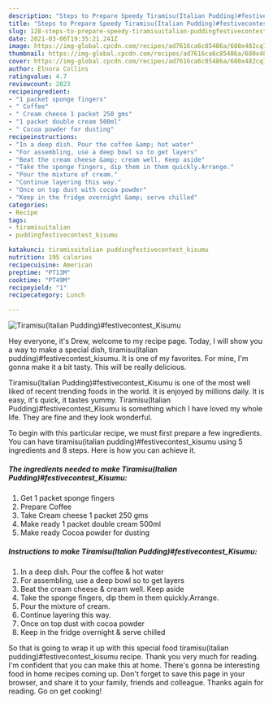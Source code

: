 ```yaml
---
description: "Steps to Prepare Speedy Tiramisu(Italian Pudding)#festivecontest_Kisumu"
title: "Steps to Prepare Speedy Tiramisu(Italian Pudding)#festivecontest_Kisumu"
slug: 128-steps-to-prepare-speedy-tiramisuitalian-puddingfestivecontest-kisumu
date: 2021-03-06T19:35:21.241Z
image: https://img-global.cpcdn.com/recipes/ad7616ca6c85486a/680x482cq70/tiramisuitalian-puddingfestivecontest_kisumu-recipe-main-photo.jpg
thumbnail: https://img-global.cpcdn.com/recipes/ad7616ca6c85486a/680x482cq70/tiramisuitalian-puddingfestivecontest_kisumu-recipe-main-photo.jpg
cover: https://img-global.cpcdn.com/recipes/ad7616ca6c85486a/680x482cq70/tiramisuitalian-puddingfestivecontest_kisumu-recipe-main-photo.jpg
author: Elnora Collins
ratingvalue: 4.7
reviewcount: 2023
recipeingredient:
- "1 packet sponge fingers"
- " Coffee"
- " Cream cheese 1 packet 250 gms"
- "1 packet double cream 500ml"
- " Cocoa powder for dusting"
recipeinstructions:
- "In a deep dish. Pour the coffee &amp; hot water"
- "For assembling, use a deep bowl so to get layers"
- "Beat the cream cheese &amp; cream well. Keep aside"
- "Take the sponge fingers, dip them in them quickly.Arrange."
- "Pour the mixture of cream."
- "Continue layering this way."
- "Once on top dust with cocoa powder"
- "Keep in the fridge overnight &amp; serve chilled"
categories:
- Recipe
tags:
- tiramisuitalian
- puddingfestivecontest_kisumu

katakunci: tiramisuitalian puddingfestivecontest_kisumu 
nutrition: 195 calories
recipecuisine: American
preptime: "PT13M"
cooktime: "PT49M"
recipeyield: "1"
recipecategory: Lunch

---
```



![Tiramisu(Italian Pudding)#festivecontest_Kisumu](https://img-global.cpcdn.com/recipes/ad7616ca6c85486a/680x482cq70/tiramisuitalian-puddingfestivecontest_kisumu-recipe-main-photo.jpg)

Hey everyone, it's Drew, welcome to my recipe page. Today, I will show you a way to make a special dish, tiramisu(italian pudding)#festivecontest_kisumu. It is one of my favorites. For mine, I'm gonna make it a bit tasty. This will be really delicious.



Tiramisu(Italian Pudding)#festivecontest_Kisumu is one of the most well liked of recent trending foods in the world. It is enjoyed by millions daily. It is easy, it's quick, it tastes yummy. Tiramisu(Italian Pudding)#festivecontest_Kisumu is something which I have loved my whole life. They are fine and they look wonderful.


To begin with this particular recipe, we must first prepare a few ingredients. You can have tiramisu(italian pudding)#festivecontest_kisumu using 5 ingredients and 8 steps. Here is how you can achieve it.

<!--inarticleads1-->

##### The ingredients needed to make Tiramisu(Italian Pudding)#festivecontest_Kisumu:

1. Get 1 packet sponge fingers
1. Prepare  Coffee
1. Take  Cream cheese 1 packet 250 gms
1. Make ready 1 packet double cream 500ml
1. Make ready  Cocoa powder for dusting




<!--inarticleads2-->

##### Instructions to make Tiramisu(Italian Pudding)#festivecontest_Kisumu:

1. In a deep dish. Pour the coffee &amp; hot water
1. For assembling, use a deep bowl so to get layers
1. Beat the cream cheese &amp; cream well. Keep aside
1. Take the sponge fingers, dip them in them quickly.Arrange.
1. Pour the mixture of cream.
1. Continue layering this way.
1. Once on top dust with cocoa powder
1. Keep in the fridge overnight &amp; serve chilled




So that is going to wrap it up with this special food tiramisu(italian pudding)#festivecontest_kisumu recipe. Thank you very much for reading. I'm confident that you can make this at home. There's gonna be interesting food in home recipes coming up. Don't forget to save this page in your browser, and share it to your family, friends and colleague. Thanks again for reading. Go on get cooking!
